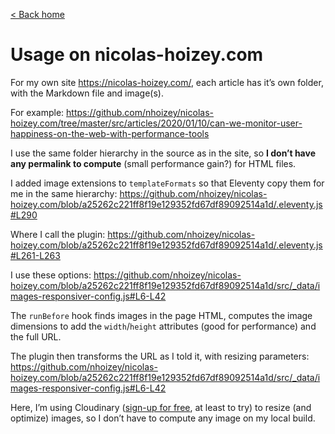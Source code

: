 [< Back home](/images-responsiver/#documentation)

# Usage on nicolas-hoizey.com

For my own site <https://nicolas-hoizey.com/>, each article has it’s own folder, with the Markdown file and image(s).

For example:
https://github.com/nhoizey/nicolas-hoizey.com/tree/master/src/articles/2020/01/10/can-we-monitor-user-happiness-on-the-web-with-performance-tools

I use the same folder hierarchy in the source as in the site, so **I don’t have any permalink to compute** (small performance gain?) for HTML files.

I added image extensions to `templateFormats` so that Eleventy copy them for me in the same hierarchy:
https://github.com/nhoizey/nicolas-hoizey.com/blob/a25262c221ff8f19e129352fd67df89092514a1d/.eleventy.js#L290

Where I call the plugin:
https://github.com/nhoizey/nicolas-hoizey.com/blob/a25262c221ff8f19e129352fd67df89092514a1d/.eleventy.js#L261-L263

I use these options:
https://github.com/nhoizey/nicolas-hoizey.com/blob/a25262c221ff8f19e129352fd67df89092514a1d/src/_data/images-responsiver-config.js#L6-L42

The `runBefore` hook finds images in the page HTML, computes the image dimensions to add the `width`/`height` attributes (good for performance) and the full URL.

The plugin then transforms the URL as I told it, with resizing parameters:
https://github.com/nhoizey/nicolas-hoizey.com/blob/a25262c221ff8f19e129352fd67df89092514a1d/src/_data/images-responsiver-config.js#L6-L42

Here, I’m using Cloudinary ([sign-up for free](https://nho.io/cloudinary-signup), at least to try) to resize (and optimize) images, so I don’t have to compute any image on my local build.
